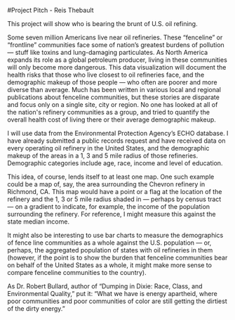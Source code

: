 #Project Pitch - Reis Thebault

This project will show who is bearing the brunt of U.S. oil refining. 

Some seven million Americans live near oil refineries. These “fenceline” or “frontline” communities face some of nation’s greatest burdens of pollution — stuff like toxins and lung-damaging particulates. As North America expands its role as a global petroleum producer, living in these communities will only become more dangerous. This data visualization will document the health risks that those who live closest to oil refineries face, and the demographic makeup of those people — who often are poorer and more diverse than average. Much has been written in various local and regional publications about fenceline communities, but these stories are disparate and focus only on a single site, city or region. No one has looked at all of the nation's refinery communities as a group, and tried to quantify the overall health cost of living there or their average demographic makeup.

I will use data from the Environmental Protection Agency’s ECHO database. I have already submitted a public records request and have received data on every operating oil refinery in the United States, and the demographic makeup of the areas in a 1, 3 and 5 mile radius of those refineries. Demographic categories include age, race, income and level of education. 

This idea, of course, lends itself to at least one map. One such example could be a map of, say, the area surrounding the Chevron refinery in Richmond, CA. This map would have a point or a flag at the location of the refinery and the 1, 3 or 5 mile radius shaded in — perhaps by census tract — on a gradient to indicate, for example, the income of the population surrounding the refinery. For reference, I might measure this against the state median income. 

It might also be interesting to use bar charts to measure the demographics of fence line communities as a whole against the U.S. population — or, perhaps, the aggregated population of states with oil refineries in them (however, if the point is to show the burden that fenceline communities bear on behalf of the United States as a whole, it might make more sense to compare fenceline communities to the country). 

As Dr. Robert Bullard, author of “Dumping in Dixie: Race, Class, and Environmental Quality,” put it: “What we have is energy apartheid, where poor communities and poor communities of color are still getting the dirtiest of the dirty energy.”
